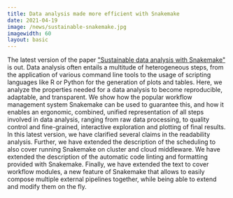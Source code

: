 ```yaml
---
title: Data analysis made more efficient with Snakemake
date: 2021-04-19
image: /news/sustainable-snakemake.jpg
imagewidth: 60
layout: basic
---
```

The latest version of the paper ["Sustainable data analysis with Snakemake"](10.12688/f1000research.29032.2) is out.
Data analysis often entails a multitude of heterogeneous steps, from the application of various command line tools to the usage of scripting languages like R or Python for the generation of plots and tables. Here, we analyze the properties needed for a data analysis to become reproducible, adaptable, and transparent. We show how the popular workflow management system Snakemake can be used to guarantee this, and how it enables an ergonomic, combined, unified representation of all steps involved in data analysis, ranging from raw data processing, to quality control and fine-grained, interactive exploration and plotting of final results.
In this latest version, we have clarified several claims in the readability analysis. Further, we have extended the description of the scheduling to also cover running Snakemake on cluster and cloud middleware. We have extended the description of the automatic code linting and formatting provided with Snakemake. Finally, we have extended the text to cover workflow modules, a new feature of Snakemake that allows to easily compose multiple external pipelines together, while being able to extend and modify them on the fly.

